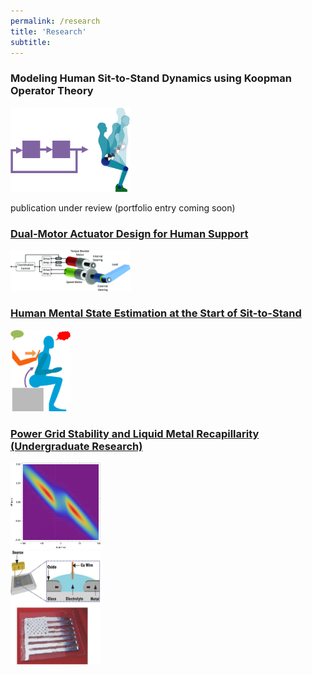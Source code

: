 ```yaml
---
permalink: /research
title: 'Research'
subtitle: 
---
```


### Modeling Human Sit-to-Stand Dynamics using Koopman Operator Theory

<img src="/media/Research/image1.png" style="width: 20vw;" />

publication under review (portfolio entry coming soon)


### [Dual-Motor Actuator Design for Human Support](/DMA)

<img src="/media/Research/image2.png" style="width: 20vw;" />


### [Human Mental State Estimation at the Start of Sit-to-Stand](/cooperativeness)

<img src="/media/Research/image3.png" style="width: 10vw;" />


### [Power Grid Stability and Liquid Metal Recapillarity (Undergraduate Research)](/undergrad)

<div class="row">
  <div class="column">
    <img src="/media/Research/image4.png" style="width: 15vw;" />
  </div>
  <div class="column">
    <img src="/media/Research/image5.png" style="width: 15vw;" />
  </div>
</div>


